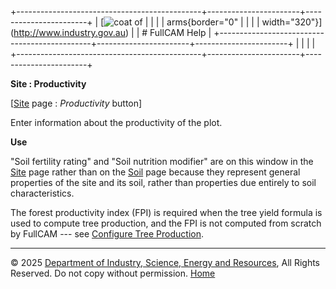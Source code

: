 +----------------------------------------------+-----------------------+-----------------------+
| [![coat of                                   |                       | [](index.htm)         |
| arms](imgs/DISER-inline_Mono.png){border="0" |                       |                       |
| width="320"}](http://www.industry.gov.au)    |                       | # FullCAM Help        |
+----------------------------------------------+-----------------------+-----------------------+
|                                              |                       |                       |
+----------------------------------------------+-----------------------+-----------------------+

**Site : Productivity**

\[[Site](200_Site.htm) page : *Productivity* button\]

Enter information about the productivity of the plot.

**Use**

"Soil fertility rating" and "Soil nutrition modifier" are on this window
in the [Site](200_Site.htm) page rather than on the [Soil](203_Soil.htm)
page because they represent general properties of the site and its soil,
rather than properties due entirely to soil characteristics.

The forest productivity index (FPI) is required when the tree yield
formula is used to compute tree production, and the FPI is not computed
from scratch by FullCAM --- see [Configure Tree
Production](108_Configure%20Tree%20Production.htm).

------------------------------------------------------------------------

© 2025 [Department of Industry, Science, Energy and
Resources](http://www.industry.gov.au "Department of Industry, Science, Energy and Resources"),
All Rights Reserved. Do not copy without permission.
[Home](index.htm "help index")
